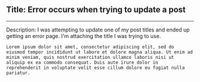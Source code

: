 ## Title: Error occurs when trying to update a post
___
Description: I was attempting to update one of my post titles and ended up getting an error page. I'm attaching the title I was trying to use.
```
Lorem ipsum dolor sit amet, consectetur adipiscing elit, sed do eiusmod tempor incididunt ut labore et dolore magna aliqua. Ut enim ad minim veniam, quis nostrud exercitation ullamco laboris nisi ut aliquip ex ea commodo consequat. Duis aute irure dolor in reprehenderit in voluptate velit esse cillum dolore eu fugiat nulla pariatur.
```
